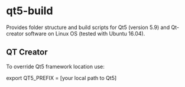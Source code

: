 # qt5-build

Provides folder structure and build scripts for Qt5 (version 5.9) and Qt-creator software on Linux OS (tested with Ubuntu 16.04).


QT Creator
---------------------

To override Qt5 framework location use:


export QT5_PREFIX = [your local path to Qt5]

